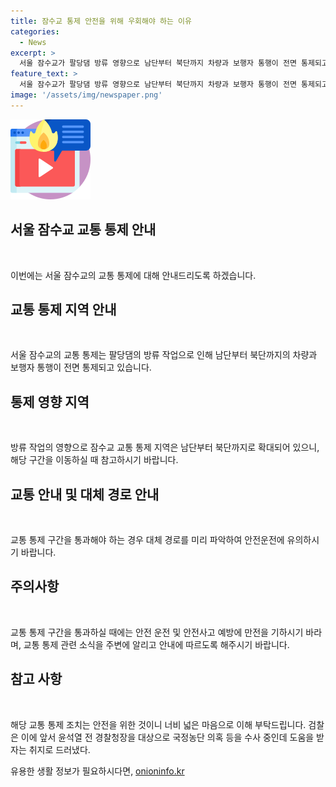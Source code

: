 ```yaml
---
title: 잠수교 통제 안전을 위해 우회해야 하는 이유
categories:
  - News
excerpt: >
  서울 잠수교가 팔당댐 방류 영향으로 남단부터 북단까지 차량과 보행자 통행이 전면 통제되고 있습니다.
feature_text: >
  서울 잠수교가 팔당댐 방류 영향으로 남단부터 북단까지 차량과 보행자 통행이 전면 통제되고 있습니다.
image: '/assets/img/newspaper.png'
---
```


<p><img src="/assets/img/news.png" alt="rentncar 속보" /></p>

<h2 data-ke-size="size26">서울 잠수교 교통 통제 안내</h2>

<p data-ke-size="size16">&nbsp;</p>

<p>이번에는 서울 잠수교의 교통 통제에 대해 안내드리도록 하겠습니다.</p>

<h2 data-ke-size="size26">교통 통제 지역 안내</h2>

<p data-ke-size="size16">&nbsp;</p>

<p>서울 잠수교의 교통 통제는 팔당댐의 방류 작업으로 인해 남단부터 북단까지의 차량과 보행자 통행이 전면 통제되고 있습니다.</p>

<h2 data-ke-size="size26">통제 영향 지역</h2>

<p data-ke-size="size16">&nbsp;</p>

<p>방류 작업의 영향으로 잠수교 교통 통제 지역은 남단부터 북단까지로 확대되어 있으니, 해당 구간을 이동하실 때 참고하시기 바랍니다.</p>

<h2 data-ke-size="size26">교통 안내 및 대체 경로 안내</h2>

<p data-ke-size="size16">&nbsp;</p>

<p>교통 통제 구간을 통과해야 하는 경우 대체 경로를 미리 파악하여 안전운전에 유의하시기 바랍니다.</p>

<h2 data-ke-size="size26">주의사항</h2>

<p data-ke-size="size16">&nbsp;</p>

<p>교통 통제 구간을 통과하실 때에는 안전 운전 및 안전사고 예방에 만전을 기하시기 바라며, 교통 통제 관련 소식을 주변에 알리고 안내에 따르도록 해주시기 바랍니다.</p>

<h2 data-ke-size="size26">참고 사항</h2>

<p data-ke-size="size16">&nbsp;</p>

<p>해당 교통 통제 조치는 안전을 위한 것이니 너비 넓은 마음으로 이해 부탁드립니다.
검찰은 이에 앞서 윤석열 전 경찰청장을 대상으로 국정농단 의혹 등을 수사 중인데 도움을 받자는 취지로 드러냈다.</p>
유용한 생활 정보가 필요하시다면, <a href="https://onioninfo.kr" rel="dofollow">onioninfo.kr</a>


